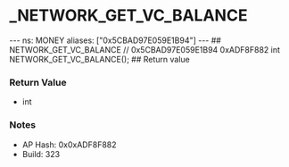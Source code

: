 # _NETWORK_GET_VC_BALANCE

--- ns: MONEY aliases: ["0x5CBAD97E059E1B94"] --- ## NETWORK_GET_VC_BALANCE  // 0x5CBAD97E059E1B94 0xADF8F882 int NETWORK_GET_VC_BALANCE();   ## Return value

### Return Value
* int

### Notes
* AP Hash: 0x0xADF8F882
* Build: 323

